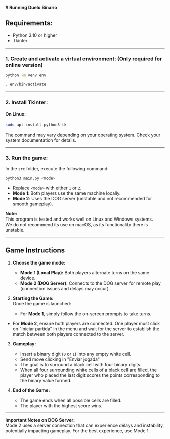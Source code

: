 **# Running Duelo Binario**

## Requirements:

- Python 3.10 or higher  
- Tkinter  

---

### **1. Create and activate a virtual environment: (Only required for online version)**

```bash
python -m venv env
```

```bash
. env/bin/activate
```

---

### **2. Install Tkinter:**

#### **On Linux:**

```bash
sudo apt install python3-tk
```

The command may vary depending on your operating system. Check your system documentation for details.  

---

### **3. Run the game:**

In the `src` folder, execute the following command:  

```bash
python3 main.py <mode>
```

- Replace `<mode>` with either `1` or `2`.  
- **Mode 1**: Both players use the same machine locally.  
- **Mode 2**: Uses the DOG server (unstable and not recommended for smooth gameplay).  

**Note:**  
This program is tested and works well on Linux and Windows systems.  
We do not recommend its use on macOS, as its functionality there is unstable.  

---

## **Game Instructions**

1. **Choose the game mode:**  
   - **Mode 1 (Local Play):** Both players alternate turns on the same device.  
   - **Mode 2 (DOG Server):** Connects to the DOG server for remote play (connection issues and delays may occur).

2. **Starting the Game:**  
   Once the game is launched:  
   - For **Mode 1**, simply follow the on-screen prompts to take turns.  
 -  For **Mode 2**, ensure both players are connected. One player must click on "Iniciar partida" in the menu and wait for the server to establish the match between both players connected to the server. 

3. **Gameplay:**  
   - Insert a binary digit (`0` or `1`) into any empty white cell.
   - Send move clicking in "Enviar jogada"
   - The goal is to surround a black cell with four binary digits.  
   - When all four surrounding white cells of a black cell are filled, the player who placed the last digit scores the points corresponding to the binary value formed.  

4. **End of the Game:**  
   - The game ends when all possible cells are filled.  
   - The player with the highest score wins.  

---

**Important Notes on DOG Server:**  
Mode 2 uses a server connection that can experience delays and instability, potentially impacting gameplay. For the best experience, use Mode 1.  
